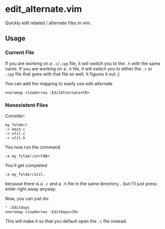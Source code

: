 # edit_alternate.vim

Quickly edit related / alternate files in vim.

## Usage

### Current File

If you are working on a `.c`/`.cpp` file, it will switch you to the `.h` with the same name. If you are working on a `.h` file, it will switch you to either the `.c` or `.cpp` file that goes with that file as well. It figures it out ;)

You can add the mapping to easily use edit alternate

```vim
nnoremap <leader>ea :EditAlternate<CR>
```

### Nonexistent Files

Consider:

```
my_folder/
-> main.c
-> util.c
-> util.h
```

You now run the command

```
:e my_folder/ut<TAB>
```

You'll get completed

```
:e my_folder/util.
```

because there is a `.c` and a `.h` file in the same directory... but I'll just press enter right away anyway.

Now, you can just do:

```vim
" :EditOops
nnoremap <leader>eo :EditOops<CR>
```

This will make it so that you default open the `.c` file instead.
